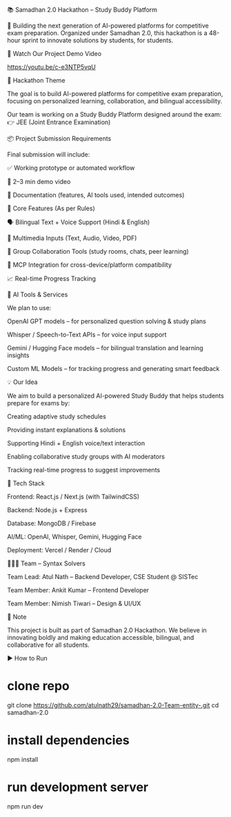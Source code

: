 📚 Samadhan 2.0 Hackathon – Study Buddy Platform

🚀 Building the next generation of AI-powered platforms for competitive exam preparation.
Organized under Samadhan 2.0, this hackathon is a 48-hour sprint to innovate solutions by students, for students.

🎥 Watch Our Project Demo Video

https://youtu.be/c-e3NTP5vqU

🎯 Hackathon Theme

The goal is to build AI-powered platforms for competitive exam preparation, focusing on personalized learning, collaboration, and bilingual accessibility.

Our team is working on a Study Buddy Platform designed around the exam:
👉 JEE (Joint Entrance Examination)

📦 Project Submission Requirements

Final submission will include:

✅ Working prototype or automated workflow

🎥 2–3 min demo video

📄 Documentation (features, AI tools used, intended outcomes)

🔎 Core Features (As per Rules)

🗣️ Bilingual Text + Voice Support (Hindi & English)

🎥 Multimedia Inputs (Text, Audio, Video, PDF)

🤝 Group Collaboration Tools (study rooms, chats, peer learning)

🔗 MCP Integration for cross-device/platform compatibility

📈 Real-time Progress Tracking

🤖 AI Tools & Services

We plan to use:

OpenAI GPT models – for personalized question solving & study plans

Whisper / Speech-to-Text APIs – for voice input support

Gemini / Hugging Face models – for bilingual translation and learning insights

Custom ML Models – for tracking progress and generating smart feedback

💡 Our Idea

We aim to build a personalized AI-powered Study Buddy that helps students prepare for exams by:

Creating adaptive study schedules

Providing instant explanations & solutions

Supporting Hindi + English voice/text interaction

Enabling collaborative study groups with AI moderators

Tracking real-time progress to suggest improvements

🚀 Tech Stack

Frontend: React.js / Next.js (with TailwindCSS)

Backend: Node.js + Express

Database: MongoDB / Firebase

AI/ML: OpenAI, Whisper, Gemini, Hugging Face

Deployment: Vercel / Render / Cloud

👨‍👩‍👦 Team – Syntax Solvers

Team Lead: Atul Nath – Backend Developer, CSE Student @ SISTec

Team Member: Ankit Kumar – Frontend Developer

Team Member: Nimish Tiwari – Design & UI/UX

📢 Note

This project is built as part of Samadhan 2.0 Hackathon.
We believe in innovating boldly and making education accessible, bilingual, and collaborative for all students.

▶️ How to Run
# clone repo
git clone https://github.com/atulnath29/samadhan-2.0-Team-entity-.git
cd samadhan-2.0

# install dependencies
npm install

# run development server
npm run dev

